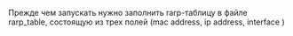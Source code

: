 Прежде чем запускать нужно заполнить rarp-таблицу в файле rarp_table, состоящую из трех полей (mac address, ip address, interface )
